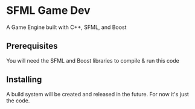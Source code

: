 # SFML Game Dev

A Game Engine built with C++, SFML, and Boost

## Prerequisites

You will need the SFML and Boost libraries to compile & run this code

## Installing

A build system will be created and released in the future. For now it's just the code.